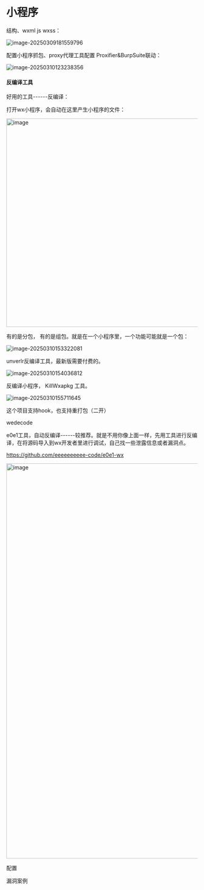 
# 小程序

结构、wxml  js wxss：

![image-20250309181559796](https://cdn.jsdelivr.net/gh/maybeyjb/maybe/img/202506121451895.png)

  配置小程序抓包、proxy代理工具配置	Proxifier&BurpSuite联动：

![image-20250310123238356](https://cdn.jsdelivr.net/gh/maybeyjb/maybe/img/202506121451896.png)

#### 反编译工具

  好用的工具------反编译：

打开wx小程序，会自动在这里产生小程序的文件：

<img width="1255" height="549" alt="image" src="https://github.com/user-attachments/assets/aaf96773-244c-4196-a06d-45e7be7233a1" />


有的是分包， 有的是组包。就是在一个小程序里，一个功能可能就是一个包：

![image-20250310153322081](https://cdn.jsdelivr.net/gh/maybeyjb/maybe/img/202506121451898.png)

unverlr反编译工具，最新版需要付费的。

![image-20250310154036812](https://cdn.jsdelivr.net/gh/maybeyjb/maybe/img/202506121451899.png)

  反编译小程序，  KillWxapkg 工具。

![image-20250310155711645](https://cdn.jsdelivr.net/gh/maybeyjb/maybe/img/202506121451900.png)

这个项目支持hook，也支持重打包（二开）

wedecode

e0e1工具，自动反编译------较推荐。就是不用你像上面一样，先用工具进行反编译，在将源码导入到wx开发者里进行调试，自己找一些泄露信息或者漏洞点。

https://github.com/eeeeeeeeee-code/e0e1-wx

<img width="1367" height="1040" alt="image" src="https://github.com/user-attachments/assets/7ad86201-f02f-443c-b16e-37c43d5914bb" />


  配置

  漏洞案例


